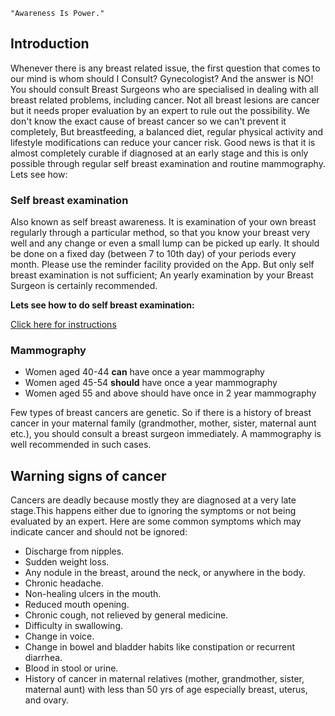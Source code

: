 `"Awareness Is Power."`

## Introduction

Whenever there is any breast related issue, the first question that comes to our mind is whom should I Consult? Gynecologist? And the answer is NO! You should consult Breast Surgeons who are specialised in dealing with all breast related problems, including cancer. Not all breast lesions are cancer but it needs proper evaluation by an expert to rule out the possibility.
We don't know the exact cause of breast cancer so we can't prevent it completely, But breastfeeding, a balanced diet, regular physical activity and lifestyle modifications can reduce your cancer risk. Good news is that it is almost completely curable if diagnosed at an early stage and this is only possible through regular self breast examination and routine mammography. Lets see how:

### Self breast examination

Also known as self breast awareness. It is examination of your own breast regularly through a particular method, so that you know your breast very well and any change or even a small lump can be picked up early.
It should be done on a fixed day (between 7 to 10th day) of your periods every month. Please use the reminder facility provided on the App. But only self breast examination is not sufficient; An yearly examination by your Breast Surgeon is certainly recommended. 

**Lets see how to do self  breast examination:**
 
[Click here for instructions](https://canprotectfoundation.com/breast-self-examination-in-hindi/)

### Mammography

- Women aged 40-44 **can** have once a year mammography
- Women aged 45-54 **should** have once a year mammography
- Women aged 55 and above should have once in 2 year mammography

Few types of breast cancers are genetic. So if there is a history of breast cancer in your maternal family (grandmother, mother, sister, maternal aunt etc.), you should consult a breast surgeon immediately. A mammography is well recommended in such cases.

## Warning signs of cancer

Cancers are deadly because mostly they are diagnosed at a very late stage.This happens either due to ignoring the symptoms or not being evaluated by an expert. Here are some common symptoms which may indicate cancer and should not be ignored:

- Discharge from nipples.
- Sudden weight loss.
- Any nodule in the breast, around the neck, or anywhere in the body.
- Chronic headache.
- Non-healing ulcers in the mouth.
- Reduced mouth opening.
- Chronic cough, not relieved by general medicine.
- Difficulty in swallowing.
- Change in voice.
- Change in bowel and bladder habits like constipation or recurrent diarrhea.
- Blood in stool or urine.
- History of cancer in maternal relatives (mother, grandmother, sister, maternal aunt) with less than 50 yrs of age especially breast, uterus, and ovary.
